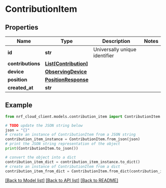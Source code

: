 # ContributionItem


## Properties

Name | Type | Description | Notes
------------ | ------------- | ------------- | -------------
**id** | **str** | Universally unique identifier | 
**contributions** | [**List[Contribution]**](Contribution.md) |  | 
**device** | [**ObservingDevice**](ObservingDevice.md) |  | 
**position** | [**PositionResponse**](PositionResponse.md) |  | 
**created_at** | **str** |  | 

## Example

```python
from nrf_cloud_client.models.contribution_item import ContributionItem

# TODO update the JSON string below
json = "{}"
# create an instance of ContributionItem from a JSON string
contribution_item_instance = ContributionItem.from_json(json)
# print the JSON string representation of the object
print(ContributionItem.to_json())

# convert the object into a dict
contribution_item_dict = contribution_item_instance.to_dict()
# create an instance of ContributionItem from a dict
contribution_item_from_dict = ContributionItem.from_dict(contribution_item_dict)
```
[[Back to Model list]](../README.md#documentation-for-models) [[Back to API list]](../README.md#documentation-for-api-endpoints) [[Back to README]](../README.md)


